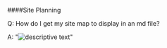 ####Site Planning

Q: How do I get my site map to display in an md file? 

A: "![descriptive text](../imgs/site_map.png)"

